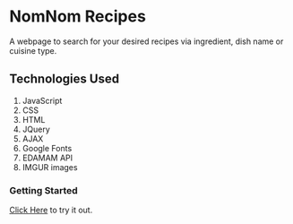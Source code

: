 # NomNom Recipes
A webpage to search for your desired recipes via ingredient, dish name or cuisine type. 

## Technologies Used
1. JavaScript
2. CSS
3. HTML
4. JQuery
5. AJAX
6. Google Fonts
7. EDAMAM API
8. IMGUR images

### Getting Started
[Click Here](https://s1rquacky.github.io/) to try it out. 